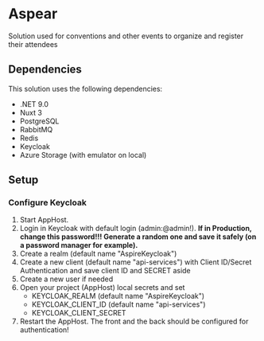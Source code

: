 ﻿# Aspear

Solution used for conventions and other events to organize and register their attendees

## Dependencies
This solution uses the following dependencies:
- .NET 9.0
- Nuxt 3
- PostgreSQL 
- RabbitMQ
- Redis
- Keycloak
- Azure Storage (with emulator on local)

## Setup
### Configure Keycloak
1. Start AppHost.
2. Login in Keycloak with default login (admin:@admin!). **If in Production, change this password!!! Generate a random one and save it safely (on a password manager for example).**
3. Create a realm (default name "AspireKeycloak")
4. Create a new client (default name "api-services") with Client ID/Secret Authentication 
and save client ID and SECRET aside
5. Create a new user if needed
6. Open your project (AppHost) local secrets and set
   - KEYCLOAK_REALM (default name "AspireKeycloak")
   - KEYCLOAK_CLIENT_ID (default name "api-services")
   - KEYCLOAK_CLIENT_SECRET
7. Restart the AppHost. The front and the back should be configured for authentication!